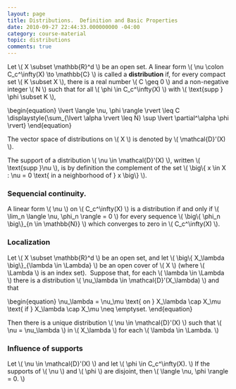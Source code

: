 ```yaml
---
layout: page
title: Distributions.  Definition and Basic Properties
date: 2010-09-27 22:44:33.000000000 -04:00
category: course-material
topic: distributions 
comments: true
---
```


Let <span>\\( X \subset \mathbb{R}^d \\)</span> be an open set.  A linear form <span>\\( \nu \colon C_c^\infty(X) \to \mathbb{C} \\)</span> is called a <strong>distribution</strong> if, for every compact set <span>\\( K \subset X \\)</span>, there is a real number <span>\\( C \geq 0 \\)</span> and a non-negative integer <span>\\( N \\)</span> such that for all <span>\\( \phi \in C_c^\infty(X) \\)</span> with <span>\\( \text{supp } \phi \subset K \\)</span>,

<div>
	\begin{equation}
	\lvert \langle \nu, \phi \rangle \rvert \leq C \displaystyle{\sum_{\lvert \alpha \rvert \leq N} \sup \lvert \partial^\alpha \phi \rvert}
	\end{equation}
</div>

The vector space of distributions on <span>\\( X \\)</span> is denoted by <span>\\( \mathcal{D}'(X) \\)</span>.

The support of a distribution <span>\\( \nu \in \mathcal{D}'(X) \\)</span>, written <span>\\( \text{supp }\nu \\)</span>, is by definition the complement of the set <span>\\( \big\\{ x \in X : \nu = 0 \text{ in a neighborhood of } x \big\\} \\)</span>.

### Sequencial continuity.

A linear form <span>\\( \nu \\)</span> on <span>\\( C_c^\infty(X) \\)</span> is a distribution if and only if <span>\\( \lim_n \langle \nu, \phi_n \rangle = 0 \\)</span> for every sequence <span>\\( \big\\{ \phi_n \big\\}_{n \in \mathbb{N}} \\)</span> which converges to zero in <span>\\( C_c^\infty(X) \\)</span>.

### Localization

Let <span>\\( X \subset \mathbb{R}^d \\)</span> be an open set, and let <span>\\( \big\\{ X_\lambda \big\\}\_{\lambda \in \Lambda} \\)</span> be an open cover of <span>\\( X \\)</span> (where <span>\\( \Lambda \\)</span> is an index set).  Suppose that, for each <span>\\( \lambda \in \Lambda \\)</span> there is a distribution <span>\\( \nu\_\lambda \in \mathcal{D}'(X\_\lambda) \\)</span> and that

<div>
\begin{equation}
\nu_\lambda = \nu_\mu \text{ on } X_\lambda \cap X_\mu \text{ if } X_\lambda \cap X_\mu \neq \emptyset.
\end{equation}
</div>

Then there is a unique distribution <span>\\( \nu \in \mathcal{D}'(X) \\)</span> such that <span>\\( \nu = \nu_\lambda \\)</span> in <span>\\( X_\lambda \\)</span> for each <span>\\( \lambda \in \Lambda. \\)</span>

### Influence of supports

Let <span>\\( \nu \in \mathcal{D}'(X) \\)</span> and let <span>\\( \phi \in C_c^\infty(X). \\)</span>  If the supports of <span>\\( \nu \\)</span> and <span>\\( \phi \\)</span> are disjoint, then <span>\\( \langle \nu, \phi \rangle = 0. \\)</span>
